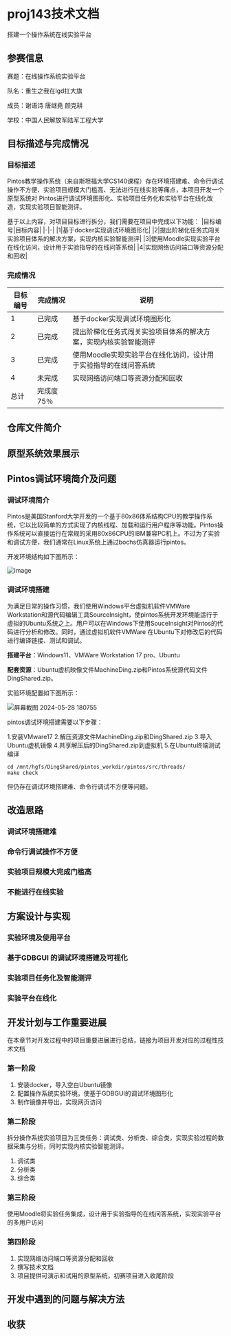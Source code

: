 # proj143技术文档
搭建一个操作系统在线实验平台
## 参赛信息
赛题：在线操作系统实验平台

队名：重生之我在lgd扛大旗

成员：谢语诗 唐继堯 颜克耕

学校：中国人民解放军陆军工程大学

## 目标描述与完成情况
### 目标描述
Pintos教学操作系统（来自斯坦福大学CS140课程）存在环境搭建难、命令行调试操作不方便、实验项目规模大门槛高、无法进行在线实验等痛点，本项目开发一个原型系统对 Pintos进行调试环境图形化、实验项目任务化和实验平台在线化改造，实现实验项目智能测评。

基于以上内容，对项目目标进行拆分，我们需要在项目中完成以下功能：
|目标编号|目标内容|
|-|-|
|1|基于docker实现调试环境图形化|
|2|提出阶梯化任务式闯关实验项目体系的解决方案，实现内核实验智能测评|
|3|使用Moodle实现实验平台在线化访问，设计用于实验指导的在线问答系统|
|4|实现网络访问端口等资源分配和回收|
### 完成情况
|目标编号|完成情况|说明|
|-|-|-|
|1|已完成|基于docker实现调试环境图形化|
|2|已完成|提出阶梯化任务式闯关实验项目体系的解决方案，实现内核实验智能测评|
|3|已完成|使用Moodle实现实验平台在线化访问，设计用于实验指导的在线问答系统|
|4|未完成|实现网络访问端口等资源分配和回收|
|总计|完成度75％||
## 仓库文件简介
## 原型系统效果展示
## Pintos调试环境简介及问题
### 调试环境简介
Pintos是美国Stanford大学开发的一个基于80x86体系结构CPU的教学操作系统，它以比较简单的方式实现了内核线程、加载和运行用户程序等功能。Pintos操作系统可以直接运行在常规的采用80x86CPU的IBM兼容PC机上。不过为了实验和调试方便，我们通常在Linux系统上通过bochs仿真器运行pintos。

开发环境结构如下图所示：

![image](https://github.com/CreanX/proj143/assets/145346450/c62041e4-429f-4e2e-8ab0-8b71a3d5ae7f)

### 调试环境搭建
为满足日常的操作习惯，我们使用Windows平台虚拟机软件VMWare Workstation和源代码编辑工具SourceInsight，使pintos系统开发环境能运行于虚拟的Ubuntu系统之上。用户可以在Windows下使用SouceInsight对Pintos的代码进行分析和修改。同时，通过虚拟机软件VMWare 在Ubuntu下对修改后的代码进行编译链接、测试和调试。

**搭建平台**：Windows11、VMWare Workstation 17 pro、Ubuntu

**配套资源**：Ubuntu虚机映像文件MachineDing.zip和Pintos系统源代码文件DingShared.zip。

实验环境配置如下图所示：

![屏幕截图 2024-05-28 180755](https://github.com/CreanX/proj143/assets/145346450/dc3121e5-b58b-4578-a8e5-a2e4a9c2ceec)

pintos调试环境搭建需要以下步骤：

1.安装VMware17
2.解压资源文件MachineDing.zip和DingShared.zip
3.导入Ubuntu虚机镜像
4.共享解压后的DingShared.zip到虚拟机
5.在Ubuntu终端测试编译
```
cd /mnt/hgfs/DingShared/pintos_workdir/pintos/src/threads/
make check
```

但仍存在调试环境搭建难、命令行调试不方便等问题。
## 改造思路
### 调试环境搭建难
### 命令行调试操作不方便
### 实验项目规模大完成门槛高
### 不能进行在线实验
## 方案设计与实现
### 实验环境及使用平台
### 基于GDBGUI 的调试环境搭建及可视化
### 实验项目任务化及智能测评
### 实验平台在线化
## 开发计划与工作重要进展
在本章节对开发过程中的项目重要进展进行总结，链接为项目开发对应的过程性技术文档
### 第一阶段
1.	安装docker，导入空白Ubuntu镜像
2.	配置操作系统实验环境，使基于GDBGUI的调试环境图形化
3.	制作镜像并导出，实现网页访问
### 第二阶段
拆分操作系统实验项目为三类任务：调试类、分析类、综合类，实现实验过程的数据采集与分析，同时实现内核实验智能测评。
1.	调试类
2.	分析类
3.	综合类
### 第三阶段
使用Moodle将实验任务集成，设计用于实验指导的在线问答系统，实现实验平台的多用户访问
### 第四阶段
1.	实现网络访问端口等资源分配和回收
2.	撰写技术文档
3.	项目提供可演示和试用的原型系统，初赛项目进入收尾阶段
## 开发中遇到的问题与解决方法
## 收获
